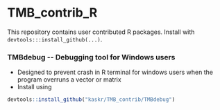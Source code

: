# TMB_contrib_R

This repository contains user contributed R packages.
Install with ```devtools:::install_github(...)```.

### TMBdebug -- Debugging tool for Windows users
* Designed to prevent crash in R terminal for windows users when the program overruns a vector or matrix
* Install using
```R
devtools::install_github("kaskr/TMB_contrib/TMBdebug")
```

